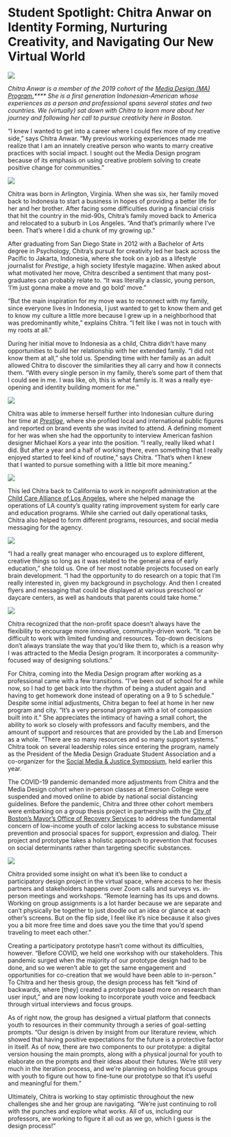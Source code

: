 # Student Spotlight: Chitra Anwar on Identity Forming, Nurturing Creativity, and Navigating Our New Virtual World

![](https://res.cloudinary.com/engagement-lab-home/image/upload/v1/homepage-2.0/news/medium/1_DVmmfFOIX-j6IWHuSLUBog.jpeg)

_Chitra Anwar is a member of the 2019 cohort of the [Media Design (MA) Program.](https://www.emerson.edu/programs/media-design-ma)\*\*\*\* She is a first generation Indonesian-American whose experiences as a person and professional spans several states and two countries. We (virtually) sat down with Chitra to learn more about her journey and following her call to pursue creativity here in Boston._

“I knew I wanted to get into a career where I could flex more of my creative side,” says Chitra Anwar. “My previous working experiences made me realize that I am an innately creative person who wants to marry creative practices with social impact. I sought out the Media Design program because of its emphasis on using creative problem solving to create positive change for communities.”

![](https://res.cloudinary.com/engagement-lab-home/image/upload/v1/homepage-2.0/news/medium/1_-DI8w7Iw8wb0cYc2l2ZpmQ.jpeg)

Chitra was born in Arlington, Virginia. When she was six, her family moved back to Indonesia to start a business in hopes of providing a better life for her and her brother. After facing some difficulties during a financial crisis that hit the country in the mid-90s, Chitra’s family moved back to America and relocated to a suburb in Los Angeles. “And that’s primarily where I’ve been. That’s where I did a chunk of my growing up.”

After graduating from San Diego State in 2012 with a Bachelor of Arts degree in Psychology, Chitra’s pursuit for creativity led her back across the Pacific to Jakarta, Indonesia, where she took on a job as a lifestyle journalist for _Prestige_, a high society lifestyle magazine. When asked about what motivated her move, Chitra described a sentiment that many post-graduates can probably relate to. “It was literally a classic, young person, ‘I’m just gonna make a move and go bold’ move.”

“But the main inspiration for my move was to reconnect with my family, since everyone lives in Indonesia, I just wanted to get to know them and get to know my culture a little more because I grew up in a neighborhood that was predominantly white,” explains Chitra. “I felt like I was not in touch with my roots at all.”

During her initial move to Indonesia as a child, Chitra didn’t have many opportunities to build her relationship with her extended family. “I did not know them at all,” she told us. Spending time with her family as an adult allowed Chitra to discover the similarities they all carry and how it connects them. “With every single person in my family, there’s some part of them that I could see in me. I was like, oh, this is what family is. It was a really eye-opening and identity building moment for me.”

![](https://res.cloudinary.com/engagement-lab-home/image/upload/v1/homepage-2.0/news/medium/0_HLFEdOwwRFPF1f9z.jpeg)

Chitra was able to immerse herself further into Indonesian culture during her time at [_Prestige_](https://www.prestigeonline.com/id/), where she profiled local and international public figures and reported on brand events she was invited to attend. A defining moment for her was when she had the opportunity to interview American fashion designer Michael Kors a year into the position. “I really, really liked what I did. But after a year and a half of working there, even something that I really enjoyed started to feel kind of routine,” says Chitra. “That’s when I knew that I wanted to pursue something with a little bit more meaning.”

![](https://res.cloudinary.com/engagement-lab-home/image/upload/v1/homepage-2.0/news/medium/0_SWPr5LlL--h1U0jD.png)

This led Chitra back to California to work in nonprofit administration at the [Child Care Alliance of Los Angeles](https://www.ccala.net/), where she helped manage the operations of LA county’s quality rating improvement system for early care and education programs. While she carried out daily operational tasks, Chitra also helped to form different programs, resources, and social media messaging for the agency.

![](https://res.cloudinary.com/engagement-lab-home/image/upload/v1/homepage-2.0/news/medium/0_Ir2tp3881sTjDVHO.jpeg)

“I had a really great manager who encouraged us to explore different, creative things so long as it was related to the general area of early education,” she told us. One of her most notable projects focused on early brain development. “I had the opportunity to do research on a topic that I’m really interested in, given my background in psychology. And then I created flyers and messaging that could be displayed at various preschool or daycare centers, as well as handouts that parents could take home.”

![](https://res.cloudinary.com/engagement-lab-home/image/upload/v1/homepage-2.0/news/medium/0_wRSYS6yh_-1h_90V.jpeg)

Chitra recognized that the non-profit space doesn’t always have the flexibility to encourage more innovative, community-driven work. “It can be difficult to work with limited funding and resources. Top-down decisions don’t always translate the way that you’d like them to, which is a reason why I was attracted to the Media Design program. It incorporates a community-focused way of designing solutions.”

For Chitra, coming into the Media Design program after working as a professional came with a few transitions. “I’ve been out of school for a while now, so I had to get back into the rhythm of being a student again and having to get homework done instead of operating on a 9 to 5 schedule.” Despite some initial adjustments, Chitra began to feel at home in her new program and city. “It’s a very personal program with a lot of compassion built into it.” She appreciates the intimacy of having a small cohort, the ability to work so closely with professors and faculty members, and the amount of support and resources that are provided by the Lab and Emerson as a whole. “There are so many resources and so many support systems.” Chitra took on several leadership roles since entering the program, namely as the President of the Media Design Graduate Student Association and a co-organizer for the [Social Media & Justice Symposium](http://www.sjmsymposium.com/), held earlier this year.

The COVID-19 pandemic demanded more adjustments from Chitra and the Media Design cohort when in-person classes at Emerson College were suspended and moved online to abide by national social distancing guidelines. Before the pandemic, Chitra and three other cohort members were embarking on a group thesis project in partnership with the [City of Boston’s Mayor’s Office of Recovery Services](https://www.boston.gov/departments/recovery-services) to address the fundamental concern of low-income youth of color lacking access to substance misuse prevention and prosocial spaces for support, expression and dialog. Their project and prototype takes a holistic approach to prevention that focuses on social determinants rather than targeting specific substances.

![](https://res.cloudinary.com/engagement-lab-home/image/upload/v1/homepage-2.0/news/medium/0_Tfs5XrxOalDa4JX2.jpeg)

Chitra provided some insight on what it’s been like to conduct a participatory design project in the virtual space, where access to her thesis partners and stakeholders happens over Zoom calls and surveys vs. in-person meetings and workshops. “Remote learning has its ups and downs. Working on group assignments is a lot harder because we are separate and can’t physically be together to just doodle out an idea or glance at each other’s screens. But on the flip side, I feel like it’s nice because it also gives you a bit more free time and does save you the time that you’d spend traveling to meet each other.”

Creating a participatory prototype hasn’t come without its difficulties, however. “Before COVID, we held one workshop with our stakeholders. This pandemic surged when the majority of our prototype design had to be done, and so we weren’t able to get the same engagement and opportunities for co-creation that we would have been able to in-person.” To Chitra and her thesis group, the design process has felt “kind of backwards, where [they] created a prototype based more on research than user input,” and are now looking to incorporate youth voice and feedback through virtual interviews and focus groups.

As of right now, the group has designed a virtual platform that connects youth to resources in their community through a series of goal-setting prompts. “Our design is driven by insight from our literature review, which showed that having positive expectations for the future is a protective factor in itself. As of now, there are two components to our prototype: a digital version housing the main prompts, along with a physical journal for youth to elaborate on the prompts and their ideas about their futures. We’re still very much in the iteration process, and we’re planning on holding focus groups with youth to figure out how to fine-tune our prototype so that it’s useful and meaningful for them.”

Ultimately, Chitra is working to stay optimistic throughout the new challenges she and her group are navigating. “We’re just continuing to roll with the punches and explore what works. All of us, including our professors, are working to figure it all out as we go, which I guess is the design process!”
